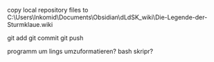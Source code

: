 copy local repository files to C:\Users\Inkomid\Documents\Obsidian\dLdSK_wiki\Die-Legende-der-Sturmklaue.wiki

git add
git commit
git push

programm um lings umzuformatieren?
bash skripr?
